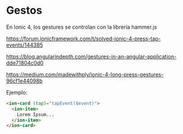 # Gestos

En Ionic 4, los gestures se controlan con la librería hammer.js

https://forum.ionicframework.com/t/solved-ionic-4-press-tap-events/144385

https://blog.angularindepth.com/gestures-in-an-angular-application-dde71804c0d0

https://medium.com/madewithply/ionic-4-long-press-gestures-96cf1e44098b

Ejemplo:

```html
<ion-card (tap)="tapEvent($event)">
  <ion-item>
    Lorem Ipsum...
  </ion-item>
</ion-card>
```
